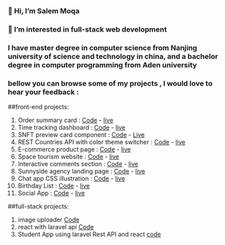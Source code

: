 ### 👋 Hi, I’m Salem Moqa
### 👀 I’m interested in  full-stack web  development  
### I have master degree in computer science from Nanjing university of science and technology in china, and a bachelor degree in computer programming from Aden university 

### bellow you can browse some of my projects , I would love to hear your feedback :
##front-end projects:
1. Order summary card : [Code](https://github.com/moqasalem/order-summary) -  [live](https://moqasalem.github.io/order-summary/)
2. Time tracking dashboard :  [Code](https://github.com/moqasalem/time-tracking-dashboard-main) - [live](https://moqasalem.github.io/time-tracking-dashboard-main/)
3. SNFT preview card component :  [Code](https://github.com/moqasalem/NFT-preview-card-component) - [Live](https://moqasalem.github.io/NFT-preview-card-component/)
4. REST Countries API with color theme switcher : [Code](https://github.com/moqasalem/rest-countries-api-with-color-theme-switcher-master) -  [live](https://moqasalem.github.io/rest-countries-api-with-color-theme-switcher-master/)
5.  E-commerce product page : [Code](https://github.com/moqasalem/E-commerce-product) - [live](https://moqasalem.github.io/E-commerce-product/)
6.  Space tourism website :  [Code](https://github.com/moqasalem/space-tourism-website) - [live](https://moqasalem.github.io/space-tourism-website/)
7.  Interactive comments section : [Code](https://github.com/moqasalem/interactive-comments-section) - [live](https://github.com/moqasalem/interactive-comments-section)
8. Sunnyside agency landing page : [Code](https://github.com/moqasalem/sunnyside-agency-landing-page) - [live](https://moqasalem.github.io/sunnyside-agency-landing-page/)
9.  Chat app CSS illustration : [Code](https://github.com/moqasalem/chat-app-css-illustration-master) - [live](https://moqasalem.github.io/chat-app-css-illustration-master/)
10. Birthday List : [Code](https://github.com/moqasalem/birthday-list) - [live](https://moqasalem.github.io/birthday-list/)
11. Social App : [Code](https://github.com/moqasalem/social-app) - [live](https://moqasalem.github.io//social-app/)

##full-stack projects:
1. image uploader [Code](https://github.com/moqasalem/image-uploader)
2. react with laravel api [Code](https://github.com/moqasalem/react-with-laravel-api)
3. Student App using laravel Rest API and react [code](https://github.com/moqasalem/student_app)
<!--- 
moqasalem/moqasalem is a ✨ special ✨ repository because its `README.md` (this file) appears on your GitHub profile.
You can click the Preview link to take a look at your changes.
--->
